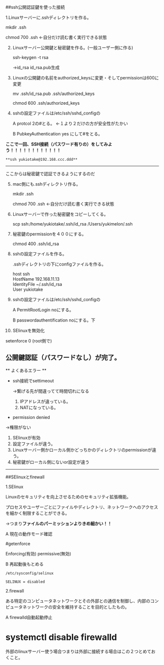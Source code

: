 ##ssh公開認証鍵を使った接続

1.Linuxサーバーに.sshディレクトリを作る。  
  
   mkdir .ssh  

   chmod 700 .ssh ←自分だけ読む書く実行できる状態  


2. Linuxサーバー公開鍵と秘密鍵を作る。(一般ユーザー側に作る)  
  
   ssh-keygen -t rsa  
    
   →id_rsa id_rsa.pub生成   
  
3. Linuxの公開鍵の名前をauthorized_keysに変更・そしてpermissionは600に変更  

   mv .ssh/id_rsa.pub .ssh/authorized_keys  

   chmod 600  .ssh/authorized_keys  

4. sshの設定ファイルは/etc/ssh/sshd_configの  
  
   A protcol 2の#とる。 ←１より２だけの方が安全性がたかい 

   B PubkeyAuthentication yes にして#をとる。  

**ここで一回、SSH接続（パスワード有りの）をしてみよう！！！！！！！！！！！！**  

    **ssh yukiotake@192.168.ccc.ddd**  


 ***  
 
ここからは秘密鍵で認証できるようにするのだ

5. mac側にも.sshディレクトリ作る。  

   mkdir .ssh  
  
   chmod 700 .ssh ←自分だけ読む書く実行できる状態  

6. Linuxサーバーで作った秘密鍵をコピーしてくる。  

   scp ssh:/home/yukiotake/.ssh/id_rsa /Users/yukimelon/.ssh  

7. 秘密鍵のpermissionを４００にする。  

   chmod 400  .ssh/id_rsa  

8. sshの設定ファイルを作る。  

   .sshディレクトリの下にconfigファイルを作る。  

   host ssh  
   HostName        192.168.11.13  
   IdentityFile    ~/.ssh/id_rsa  
   User            yukiotake  

9. sshの設定ファイルは/etc/ssh/sshd_configの 

   A PermitRootLogin noにする。  

   B passwordauthentification noにする。下  

10. SElinuxを無効化  

   setenforce 0 (root側で)  

## 公開鍵認証（パスワードなし）が完了。  


** よくあるエラー **

- ssh接続でsettimeout  

  →繋げる先が間違ってて時間切れになる  

  1. IPアドレスが違っている。  
  2. NATになっている。  

 - permission denied  
 
  →権限がない  

  1. SElinuxが有効  
  2. 設定ファイルが違う。  
  3. Linuxサーバー側かローカル側かどっちかのディレクトリのpermissionが違う。  
  4. 秘密鍵がローカル側にないor設定が違う  

***

##SElinuxとfirewall  

1.SElinux  
  
  Linuxのセキュリティを向上させるためのセキュリティ拡張機能。  

  プロセスやユーザーごとにファイルやディレクトリ、ネットワークへのアクセスを細かく制限することができる。  

  →つまり**ファイルのパーミッションよりきめ細かい！！**  

  A 現在の動作モード確認  

   #getenforce  

   Enforcing(有効)  permissive(無効)　　

  B 再起動後もとめる  

    /etc/sysconfig/selinux  

    SELINUX = disabled  

2.firewall  

  ある特定のコンピュータネットワークとその外部との通信を制御し、内部のコンピュータネットワークの安全を維持することを目的としたもの。  

  A firewalld自動起動停止  

  # systemctl disable firewalld  


  外部のlinuxサーバー使う場合つまりは外部に接続する場合はこの２つとめておくこと。  


  
